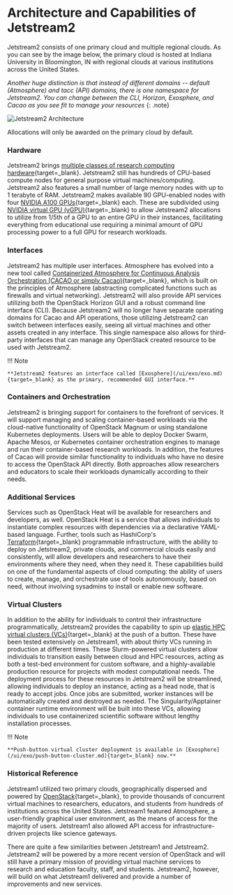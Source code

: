 # Architecture and Capabilities of Jetstream2

Jetstream2 consists of one primary cloud and multiple regional clouds. As you can see by the image below, the primary cloud is hosted at Indiana University in Bloomington, IN with regional clouds at various institutions across the United States.

*Another huge distinction is that instead of different domains -- default (Atmosphere) and tacc (API) domains, there is one namespace for Jetstream2. You can change between the CLI, Horizon, Exosphere, and Cacao as you see fit to manage your resources*
{: .note}

![Jetstream2 Architecture](/images/JS2-Architecture.jpg)

Allocations will only be awarded on the primary cloud by default.

### Hardware

Jetstream2 brings [multiple classes of research computing hardware](config.md){target=_blank}. Jetstream2 still has hundreds of CPU-based compute nodes for general purpose virtual machines/computing. Jetstream2 also features a small number of large memory nodes with up to 1 terabyte of RAM. Jetstream2 makes available 90 GPU-enabled nodes with four [NVIDIA A100 GPUs](https://www.nvidia.com/en-us/data-center/a100/){target=_blank} each. These are subdivided using [NVIDIA virtual GPU (vGPU)](https://www.nvidia.com/en-us/data-center/virtual-solutions/){target=_blank} to allow Jetstream2 allocations to utilize from 1/5th of a GPU to an entire GPU in their instances, facilitating everything from educational use requiring a minimal amount of GPU processing power to a full GPU for research workloads.

### Interfaces

Jetstream2 has multiple user interfaces. Atmosphere has evolved into a new tool called [Containerized Atmosphere for Continuous Analysis Orchestration (CACAO or simply Cacao)](/ui/cacao/intro.md){target=_blank}, which is built on the principles of Atmosphere (abstracting complicated functions such as firewalls and virtual networking). Jetstream2 will also provide API services utilizing both the OpenStack Horizon GUI and a robust command line interface (CLI). Because Jetstream2 will no longer have separate operating domains for Cacao and API operations, those utilizing Jetstream2 can switch between interfaces easily, seeing all virtual machines and other assets created in any interface. This single namespace also allows for third-party interfaces that can manage any OpenStack created resource to be used with Jetstream2.

!!! Note

    **Jetstream2 features an interface called [Exosphere](/ui/exo/exo.md){target=_blank} as the primary, recommended GUI interface.**

### Containers and Orchestration

Jetstream2 is bringing support for containers to the forefront of services. It will support managing and scaling container-based workloads via the cloud-native functionality of OpenStack Magnum or using standalone Kubernetes deployments. Users will be able to deploy Docker Swarm, Apache Mesos, or Kubernetes container orchestration engines to manage and run their container-based research workloads. In addition, the features of Cacao will provide similar functionality to individuals who have no desire to access the OpenStack API directly. Both approaches allow researchers and educators to scale their workloads dynamically according to their needs.

### Additional Services

Services such as OpenStack Heat will be available for researchers and developers, as well. OpenStack Heat is a service that allows individuals to instantiate complex resources with dependencies via a declarative YAML-based language. Further, tools such as HashiCorp's [Terraform](https://www.terraform.io/){target=_blank} programmable infrastructure, with the ability to deploy on Jetstream2, private clouds, and commercial clouds easily and consistently, will allow developers and researchers to have their environments where they need, when they need it. These capabilities build on one of the fundamental aspects of cloud computing: the ability of users to create, manage, and orchestrate use of tools autonomously, based on need, without involving sysadmins to install or enable new software.

### Virtual Clusters

In addition to the ability for individuals to control their infrastructure programmatically, Jetstream2 provides the capability to spin up [elastic HPC virtual clusters (VCs)](https://xcri-docs.readthedocs.io/en/latest/toolkits/vc-installation/){target=_blank} at the push of a button. These have been tested extensively on Jetstream1, with about thirty VCs running in production at different times. These Slurm-powered virtual clusters allow individuals to transition easily between cloud and HPC resources, acting as both a test-bed environment for custom software, and a highly-available production resource for projects with modest computational needs. The deployment process for these resources in Jetstream2 will be streamlined, allowing individuals to deploy an instance, acting as a head node, that is ready to accept jobs. Once jobs are submitted, worker instances will be automatically created and destroyed as needed. The Singularity/Apptainer container runtime environment will be built into these VCs, allowing individuals to use containerized scientific software without lengthy installation processes.

!!! Note

    **Push-button virtual cluster deployment is available in [Exosphere](/ui/exo/push-button-cluster.md){target=_blank} now.**

### Historical Reference

Jetstream1 utilized two primary clouds, geographically dispersed and powered by [OpenStack](https://www.openstack.org/){target=_blank}, to provide thousands of concurrent virtual machines to researchers, educators, and students from hundreds of institutions across the United States. Jetstream1 featured Atmosphere, a user-friendly graphical user environment, as the means of access for the majority of users. Jetstream1 also allowed API access for infrastructure-driven projects like science gateways.

There are quite a few similarities between Jetstream1 and Jetstream2. Jetstream2 will be powered by a more recent version of OpenStack and will still have a primary mission of providing virtual machine services to research and education faculty, staff, and students. Jetstream2, however, will build on what Jetstream1 delivered and provide a number of improvements and new services.
